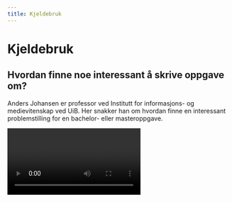```yaml
---
title: Kjeldebruk
---
```


# Kjeldebruk


## Hvordan finne noe interessant å skrive oppgave om?

Anders Johansen er professor ved Institutt for informasjons- og medievitenskap ved UiB. Her snakker han om hvordan finne en interessant problemstilling for en bachelor- eller masteroppgave.

<Video id="FOwhrXNnHNI" />


## Hvordan bruke informanter som kilde i akademisk tekst?

Odd Are Berkaak, professor i sosialantropologi ved Universitetet i Oslo, forteller om hvordan en kan bruke feltmateriale samlet inn ved deltagende observasjon i en akademisk tekst.

<Video id="ktM1r1Ca5Tc" />


## Kva er skilnaden på ei god og ei dårleg oppgåve?

Lars Nyre er professor ved Institutt for informasjons- og medievitskap ved UiB. Her fortel han om ei oppgåve han skreiv som ikkje blei like godt motteken som han hadde håpa.

<Video id="GD1scK6R01A" />


## Kva kjenneteiknar god akademisk kjeldebruk?

Ole Bjørn Rekdal, professor ved Institutt for velferd og deltaking ved Høgskulen på Vestlandet, fortel om kor viktig det er med god kjeldebruk i akademisk skriving.

<Video id="GPR0phJIsuk" />

